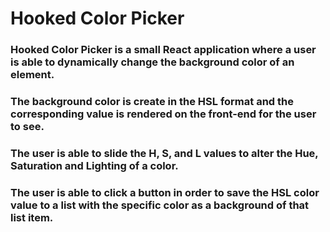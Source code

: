 # Hooked Color Picker

### Hooked Color Picker is a small React application where a user is able to dynamically change the background color of an element. 
### The background color is create in the HSL format and the corresponding value is rendered on the front-end for the user to see.
### The user is able to slide the H, S, and L values to alter the Hue, Saturation and Lighting of a color.
### The user is able to click a button in order to save the HSL color value to a list with the specific color as a background of that list item.

